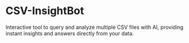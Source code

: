 # CSV-InsightBot
Interactive tool to query and analyze multiple CSV files with AI, providing instant insights and answers directly from your data.
